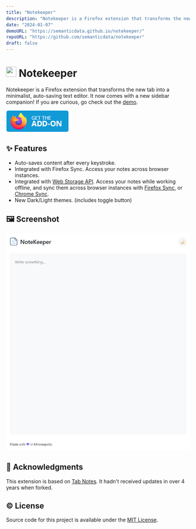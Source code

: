 ```yaml
---
title: "Notekeeper"
description: "Notekeeper is a Firefox extension that transforms the new tab into a minimalist, auto-saving text editor."
date: "2024-01-07"
demoURL: "https://semanticdata.github.io/notekeeper/"
repoURL: "https://github.com/semanticdata/notekeeper"
draft: false
---
```


<h1><img src="https://raw.githubusercontent.com/semanticdata/notekeeper/main/src/icons/icon64.png" height="28px" width="28px" /> Notekeeper</h1>

<!-- ![Mozilla Add-on](https://img.shields.io/amo/v/newtab-notes@semanticdata) ![Add-on rating](https://img.shields.io/amo/rating/newtab-notes@semanticdata) ![Add-on downloads](https://img.shields.io/amo/dw/newtab-notes@semanticdata) ![Add-on users](https://img.shields.io/amo/users/newtab-notes@semanticdata) ![License](https://img.shields.io/github/license/semanticdata/firefox-new-tab-notes) -->

Notekeeper is a Firefox extension that transforms the new tab into a minimalist, auto-saving text editor. It now comes with a new sidebar companion! If you are curious, go check out the [demo](https://semanticdata.github.io/notekeeper/).

<a href="https://addons.mozilla.org/en-US/firefox/addon/new-tab-note/">
<img src="https://raw.githubusercontent.com/semanticdata/text-revealer-firefox-extension/master/firefox.png" alt="firefox addon" /></a>

## ✨ Features

- Auto-saves content after every keystroke.
- Integrated with Firefox Sync. Access your notes across browser instances.
- Integrated with [Web Storage API](https://developer.mozilla.org/en-US/docs/Web/API/Web_Storage_API). Access your notes while working offline, and sync them across browser instances with [Firefox Sync](https://www.mozilla.org/en-US/firefox/features/sync/), or [Chrome Sync](https://support.google.com/chrome/answer/185277).
- New Dark/Light themes. (includes toggle button)

## 🖼 Screenshot

![screenshot](https://raw.githubusercontent.com/semanticdata/notekeeper/main/screenshot.png)

## 💜 Acknowledgments

This extension is based on [Tab Notes](https://github.com/nsht/tab_notes). It hadn't received updates in over 4 years when forked.

## © License

Source code for this project is available under the [MIT License](LICENSE).

